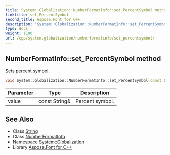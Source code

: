 ```yaml
---
title: System::Globalization::NumberFormatInfo::set_PercentSymbol method
linktitle: set_PercentSymbol
second_title: Aspose.Font for C++
description: 'System::Globalization::NumberFormatInfo::set_PercentSymbol method. Sets percent symbol in C++.'
type: docs
weight: 1100
url: /cpp/system.globalization/numberformatinfo/set_percentsymbol/
---
```

## NumberFormatInfo::set_PercentSymbol method


Sets percent symbol.

```cpp
void System::Globalization::NumberFormatInfo::set_PercentSymbol(const String &value)
```


| Parameter | Type | Description |
| --- | --- | --- |
| value | const String\& | Percent symbol. |

## See Also

* Class [String](../../../system/string/)
* Class [NumberFormatInfo](../)
* Namespace [System::Globalization](../../)
* Library [Aspose.Font for C++](../../../)
